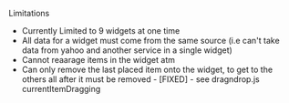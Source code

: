 Limitations

- Currently Limited to 9 widgets at one time
- All data for a widget must come from the same source (i.e can't take data from yahoo and another service in a single widget)
- Cannot reaarage items in the widget atm
- Can only remove the last placed item onto the widget, to get to the others all after it must be removed - [FIXED] - see dragndrop.js currentItemDragging